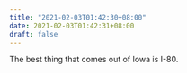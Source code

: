```yaml
---
title: "2021-02-03T01:42:30+08:00"
date: 2021-02-03T01:42:31+08:00
draft: false
---
```


The best thing that comes out of Iowa is I-80.
